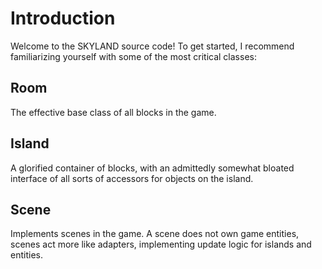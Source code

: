 # Introduction

Welcome to the SKYLAND source code! To get started, I recommend familiarizing yourself with some of the most critical classes:


## Room

The effective base class of all blocks in the game.


## Island

A glorified container of blocks, with an admittedly somewhat bloated interface of all sorts of accessors for objects on the island.


## Scene

Implements scenes in the game. A scene does not own game entities, scenes act more like adapters, implementing update logic for islands and entities.
